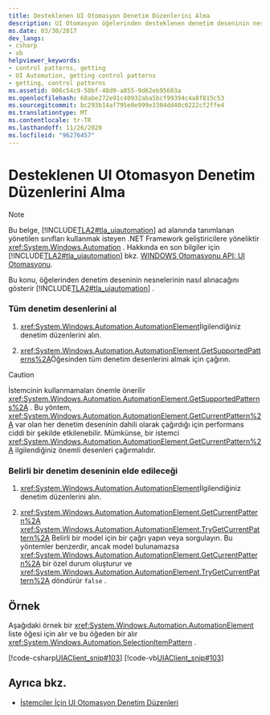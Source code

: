 ```yaml
---
title: Desteklenen UI Otomasyon Denetim Düzenlerini Alma
description: UI Otomasyon öğelerinden desteklenen denetim deseninin nesnelerinin nasıl alınacağını gösteren bir örnek okuyun.
ms.date: 03/30/2017
dev_langs:
- csharp
- vb
helpviewer_keywords:
- control patterns, getting
- UI Automation, getting control patterns
- getting, control patterns
ms.assetid: 006c54c9-50bf-48d9-a855-9d62eb95603a
ms.openlocfilehash: 68abe272e91c40932aba5bcf99394c4a8f815c53
ms.sourcegitcommit: bc293b14af795e0e999e3304dd40c0222cf2ffe4
ms.translationtype: MT
ms.contentlocale: tr-TR
ms.lasthandoff: 11/26/2020
ms.locfileid: "96276457"
---
```

# <a name="get-supported-ui-automation-control-patterns"></a>Desteklenen UI Otomasyon Denetim Düzenlerini Alma

> [!NOTE]
> Bu belge, [!INCLUDE[TLA2#tla_uiautomation](../../../includes/tla2sharptla-uiautomation-md.md)] ad alanında tanımlanan yönetilen sınıfları kullanmak isteyen .NET Framework geliştiricilere yöneliktir <xref:System.Windows.Automation> . Hakkında en son bilgiler için [!INCLUDE[TLA2#tla_uiautomation](../../../includes/tla2sharptla-uiautomation-md.md)] bkz. [WINDOWS Otomasyonu API: UI Otomasyonu](/windows/win32/winauto/entry-uiauto-win32).  
  
 Bu konu, öğelerinden denetim deseninin nesnelerinin nasıl alınacağını gösterir [!INCLUDE[TLA2#tla_uiautomation](../../../includes/tla2sharptla-uiautomation-md.md)] .  
  
### <a name="obtain-all-control-patterns"></a>Tüm denetim desenlerini al  
  
1. <xref:System.Windows.Automation.AutomationElement>İlgilendiğiniz denetim düzenlerini alın.  
  
2. <xref:System.Windows.Automation.AutomationElement.GetSupportedPatterns%2A>Öğesinden tüm denetim desenlerini almak için çağırın.  
  
> [!CAUTION]
> İstemcinin kullanmamaları önemle önerilir <xref:System.Windows.Automation.AutomationElement.GetSupportedPatterns%2A> . Bu yöntem, <xref:System.Windows.Automation.AutomationElement.GetCurrentPattern%2A> var olan her denetim deseninin dahili olarak çağırdığı için performans ciddi bir şekilde etkilenebilir. Mümkünse, bir istemci <xref:System.Windows.Automation.AutomationElement.GetCurrentPattern%2A> ilgilendiğiniz önemli desenleri çağırmalıdır.  
  
### <a name="obtain-a-specific-control-pattern"></a>Belirli bir denetim deseninin elde edileceği  
  
1. <xref:System.Windows.Automation.AutomationElement>İlgilendiğiniz denetim düzenlerini alın.  
  
2. <xref:System.Windows.Automation.AutomationElement.GetCurrentPattern%2A> <xref:System.Windows.Automation.AutomationElement.TryGetCurrentPattern%2A> Belirli bir model için bir çağrı yapın veya sorgulayın. Bu yöntemler benzerdir, ancak model bulunamazsa <xref:System.Windows.Automation.AutomationElement.GetCurrentPattern%2A> bir özel durum oluşturur ve <xref:System.Windows.Automation.AutomationElement.TryGetCurrentPattern%2A> döndürür `false` .  
  
## <a name="example"></a>Örnek  

 Aşağıdaki örnek bir <xref:System.Windows.Automation.AutomationElement> liste öğesi için alır ve bu öğeden bir alır <xref:System.Windows.Automation.SelectionItemPattern> .  
  
 [!code-csharp[UIAClient_snip#103](../../../samples/snippets/csharp/VS_Snippets_Wpf/UIAClient_snip/CSharp/ClientForm.cs#103)]
 [!code-vb[UIAClient_snip#103](../../../samples/snippets/visualbasic/VS_Snippets_Wpf/UIAClient_snip/VisualBasic/ClientForm.vb#103)]  
  
## <a name="see-also"></a>Ayrıca bkz.

- [İstemciler İçin UI Otomasyon Denetim Düzenleri](ui-automation-control-patterns-for-clients.md)
